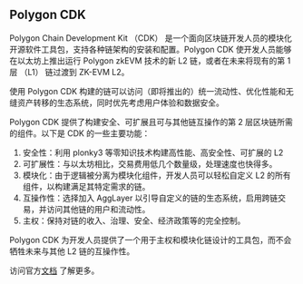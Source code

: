 ## Polygon CDK

Polygon Chain Development Kit （CDK） 是一个面向区块链开发人员的模块化开源软件工具包，支持各种链架构的安装和配置。Polygon CDK 使开发人员能够在以太坊上推出运行 Polygon zkEVM 技术的新 L2 链，或者在未来将现有的第 1 层 （L1） 链过渡到 ZK-EVM L2。



使用 Polygon CDK 构建的链可以访问（即将推出的）统一流动性、优化性能和无缝资产转移的生态系统，同时优先考虑用户体验和数据安全。



Polygon CDK 提供了构建安全、可扩展且可与其他链互操作的第 2 层区块链所需的组件。以下是 CDK 的一些主要功能：

1. 安全性：利用 plonky3 等零知识技术构建高性能、高安全性、可扩展的 L2
2. 可扩展性：与以太坊相比，交易费用低几个数量级，处理速度也快得多。 
3. 模块化：由于逻辑被分离为模块化组件，开发人员可以轻松自定义 L2 的所有组件，以构建满足其特定需求的链。
4. 互操作性：选择加入 AggLayer 以引导自定义的链的生态系统，启用跨链交易，并访问其他链的用户和流动性。
5. 主权：保持对链的收入、治理、安全、经济政策等的完全控制。



Polygon CDK 为开发人员提供了一个用于主权和模块化链设计的工具包，而不会牺牲未来与其他 L2 链的互操作性。



访问官方[文档](https://docs.polygon.technology/cdk/) 了解更多。